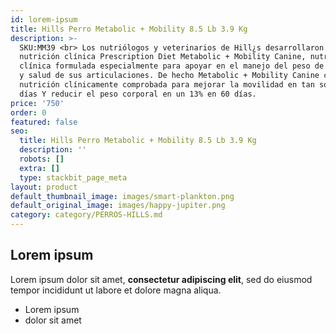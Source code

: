 ```yaml
---
id: lorem-ipsum
title: Hills Perro Metabolic + Mobility 8.5 Lb 3.9 Kg
description: >-
  SKU:MM39 <br> Los nutriólogos y veterinarios de Hill¿s desarrollaron la
  nutrición clínica Prescription Diet Metabolic + Mobility Canine, nutrición
  clínica formulada especialmente para apoyar en el manejo del peso de tu perro
  y salud de sus articulaciones. De hecho Metabolic + Mobility Canine contiene
  nutrición clínicamente comprobada para mejorar la movilidad en tan sólo 21
  días Y reducir el peso corporal en un 13% en 60 días.
price: '750'
order: 0
featured: false
seo:
  title: Hills Perro Metabolic + Mobility 8.5 Lb 3.9 Kg
  description: ''
  robots: []
  extra: []
  type: stackbit_page_meta
layout: product
default_thumbnail_image: images/smart-plankton.png
default_original_image: images/happy-jupiter.png
category: category/PERROS-HILLS.md
---
```

## Lorem ipsum

Lorem ipsum dolor sit amet, **consectetur adipiscing elit**, sed do eiusmod tempor incididunt ut labore et dolore magna aliqua.

- Lorem ipsum
- dolor sit amet